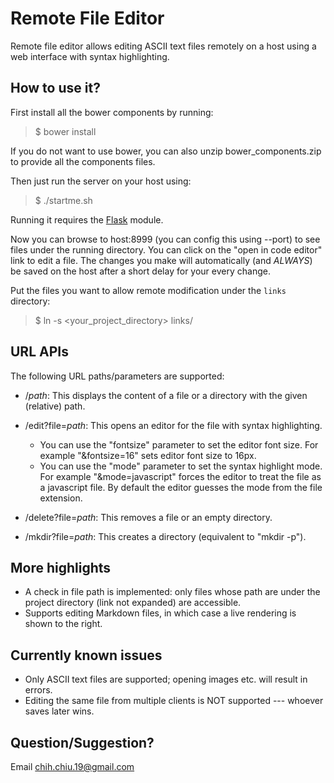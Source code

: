 # Remote File Editor
Remote file editor allows editing ASCII text files remotely on a host using a web interface with syntax highlighting.

## How to use it?
First install all the bower components by running:
> $ bower install

If you do not want to use bower, you can also unzip bower_components.zip to
provide all the components files.

Then just run the server on your host using:
> $ ./startme.sh

Running it requires the [Flask](http://flask.pocoo.org/) module.

Now you can browse to host:8999 (you can config this using --port) to see files under the running directory. You can click on the "open in code editor" link to edit a file. The changes you make will automatically (and *ALWAYS*) be saved on the host after a short delay for your every change.

Put the files you want to allow remote modification under the `links` directory:
> $ ln -s <your_project_directory> links/

## URL APIs
The following URL paths/parameters are supported:

* /_path_: This displays the content of a file or a directory with the given (relative) path.

* /edit?file=*path*: This opens an editor for the file with syntax highlighting.
  * You can use the "fontsize" parameter to set the editor font size. For example "&fontsize=16" sets editor font size to 16px.
  * You can use the "mode" parameter to set the syntax highlight mode. For example "&mode=javascript" forces the editor to treat the file as a javascript file. By default the editor guesses the mode from the file extension.

* /delete?file=*path*: This removes a file or an empty directory.

* /mkdir?file=*path*: This creates a directory (equivalent to "mkdir -p").

## More highlights
* A check in file path is implemented: only files whose path are under the project directory (link not expanded) are accessible.
* Supports editing Markdown files, in which case a live rendering is shown to the right.

## Currently known issues
* Only ASCII text files are supported; opening images etc. will result in errors.
* Editing the same file from multiple clients is NOT supported --- whoever saves later wins.

## Question/Suggestion?
Email chih.chiu.19@gmail.com
